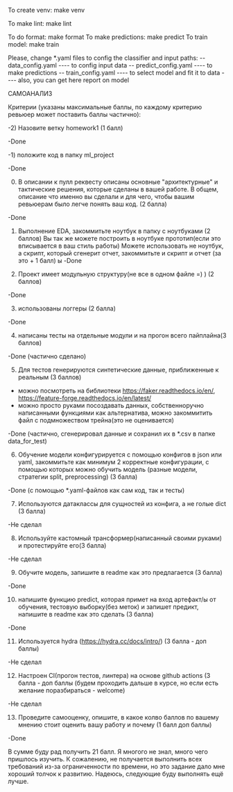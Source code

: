 To create venv:
		make venv

To make lint:
		make lint

To do format:
		make format
To make predictions:
		make predict
To train model:
		make train

Please, change *.yaml files to config the classifier and input paths:
 -- data_config.yaml
 ---- to config input data
 -- predict_config.yaml
 ---- to make predictions
 -- train_config.yaml
 ---- to select model and fit it to data
 ---- also, you can get here report on model


САМОАНАЛИЗ

Критерии (указаны максимальные баллы, по каждому критерию ревьюер может поставить баллы частично): 

-2) Назовите ветку homework1 (1 балл)

-Done

-1) положите код в папку ml_project

-Done

0) В описании к пулл реквесту описаны основные "архитектурные" и тактические решения, которые сделаны в вашей работе. В общем, описание что именно вы сделали и для чего, чтобы вашим ревьюерам было легче понять ваш код. (2 балла)

-Done

1) Выполнение EDA, закоммитьте ноутбук в папку с ноутбуками (2 баллов)
Вы так же можете построить в ноутбуке прототип(если это вписывается в ваш стиль работы)
Можете использовать не ноутбук, а скрипт, который сгенерит отчет, закоммитьте и скрипт и отчет (за это + 1 балл)
ы
-Done

2) Проект имеет модульную структуру(не все в одном файле =) ) (2 баллов)

-Done

3) использованы логгеры (2 балла)

-Done

4) написаны тесты на отдельные модули и на прогон всего пайплайна(3 баллов)

-Done (частично сделано)

5) Для тестов генерируются синтетические данные, приближенные к реальным (3 баллов)
- можно посмотреть на библиотеки https://faker.readthedocs.io/en/, https://feature-forge.readthedocs.io/en/latest/
- можно просто руками посоздавать данных, собственноручно написанными функциями
как альтернатива, можно закоммитить файл с подмножеством трейна(это не оценивается) 

-Done (частично, сгенерировал данные и сохранил их в *.csv в папке data_for_test)

6) Обучение модели конфигурируется с помощью конфигов в json или yaml, закоммитьте как минимум 2 корректные конфигурации, с помощью которых можно обучить модель (разные модели, стратегии split, preprocessing) (3 балла)

-Done (с помощью *.yaml-файлов как сам код, так и тесты)

7) Используются датаклассы для сущностей из конфига, а не голые dict (3 балла) 

-Не сделал

8) Используйте кастомный трансформер(написанный своими руками) и протестируйте его(3 балла)

-Не сделал

9) Обучите модель, запишите в readme как это предлагается (3 балла)

-Done

10) напишите функцию predict, которая примет на вход артефакт/ы от обучения, тестовую выборку(без меток) и запишет предикт, напишите в readme как это сделать (3 балла)  

-Done

11) Используется hydra  (https://hydra.cc/docs/intro/) (3 балла - доп баллы)
 
-Не сделал

12) Настроен CI(прогон тестов, линтера) на основе github actions  (3 балла - доп баллы (будем проходить дальше в курсе, но если есть желание поразбираться - welcome)

-Не сделал

13) Проведите самооценку, опишите, в какое колво баллов по вашему мнению стоит оценить вашу работу и почему (1 балл доп баллы) 

-Done

В сумме буду рад получить 21 балл. Я многого не знал, много чего пришлось изучить.
К сожалению, не получается выполнить всех требований из-за ограниченности по времени,
но это задание дало мне хороший толчок к развитию. Надеюсь, следующие буду выполнять ещё лучше.